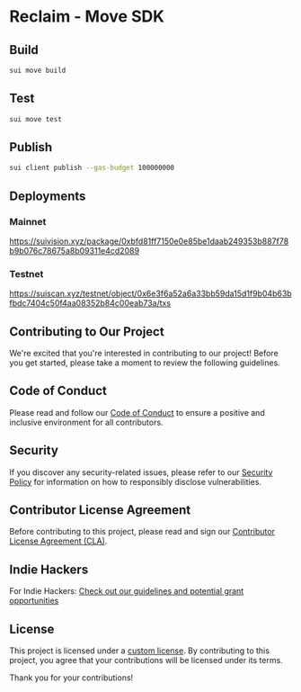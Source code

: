 # Reclaim - Move SDK

## Build
```bash
sui move build
```

## Test
```bash
sui move test 
```

## Publish
```bash
sui client publish --gas-budget 100000000
```

## Deployments

### Mainnet

https://suivision.xyz/package/0xbfd81ff7150e0e85be1daab249353b887f78b9b076c78675a8b09311e4cd2089


### Testnet

https://suiscan.xyz/testnet/object/0x6e3f6a52a6a33bb59da15d1f9b04b63bfbdc7404c50f4aa08352b84c00eab73a/txs

## Contributing to Our Project

We're excited that you're interested in contributing to our project! Before you get started, please take a moment to review the following guidelines.

## Code of Conduct

Please read and follow our [Code of Conduct](https://github.com/reclaimprotocol/.github/blob/main/Code-of-Conduct.md) to ensure a positive and inclusive environment for all contributors.

## Security

If you discover any security-related issues, please refer to our [Security Policy](https://github.com/reclaimprotocol/.github/blob/main/SECURITY.md) for information on how to responsibly disclose vulnerabilities.

## Contributor License Agreement

Before contributing to this project, please read and sign our [Contributor License Agreement (CLA)](https://github.com/reclaimprotocol/.github/blob/main/CLA.md).

## Indie Hackers

For Indie Hackers: [Check out our guidelines and potential grant opportunities](https://github.com/reclaimprotocol/.github/blob/main/Indie-Hackers.md)

## License

This project is licensed under a [custom license](https://github.com/reclaimprotocol/.github/blob/main/LICENSE). By contributing to this project, you agree that your contributions will be licensed under its terms.

Thank you for your contributions!
